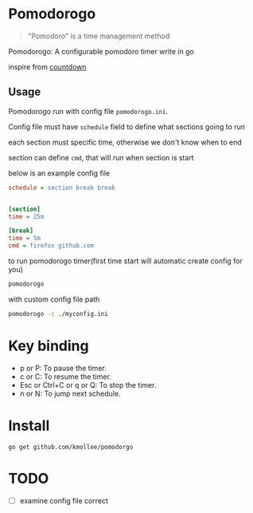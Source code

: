 # Pomodorogo

> "Pomodoro" is a time management method

Pomodorogo: A configurable pomodoro timer write in go

inspire from [countdown](https://github.com/antonmedv/countdown)

## Usage

Pomodorogo run with config file `pomodorogo.ini`.

Config file must have `schedule` field to define what sections going to run

each section must specific time, otherwise we don't know when to end

section can define `cmd`, that will run when section is start

below is an example config file

```ini
schedule = section break break


[section]
time = 25m

[break]
time = 5m
cmd = firefox github.com
```

to run pomodorogo timer(first time start will automatic create config for you)

```sh
pomodorogo
```

with custom config file path

```sh
pomodorogo -c ./myconfig.ini
```

# Key binding

- p or P: To pause the timer.
- c or C: To resume the timer.
- Esc or Ctrl+C or q or Q: To stop the timer.
- n or N: To jump next schedule.

# Install

```
go get github.com/kmollee/pomodorgo
```

# TODO

- [ ] examine config file correct

